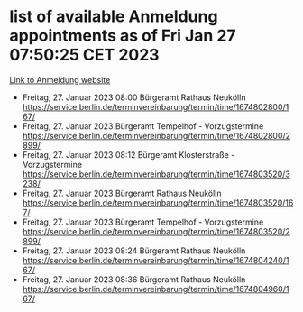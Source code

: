 # list of available Anmeldung appointments as of Fri Jan 27 07:50:25 CET 2023
[Link to Anmeldung website](https://service.berlin.de/terminvereinbarung/termin/tag.php?termin=0&anliegen[]=120686&dienstleisterlist=122210,122217,327316,122219,327312,122227,327314,122231,327346,122243,327348,122252,329742,122260,329745,122262,329748,122254,329751,122271,327278,122273,327274,122277,327276,330436,122280,327294,122282,327290,122284,327292,327539,122291,327270,122285,327266,122286,327264,122296,327268,150230,329760,122301,327282,122297,327286,122294,327284,122312,329763,122314,329775,122304,327330,122311,327334,122309,327332,122281,327352,122279,329772,122276,327324,122274,327326,122267,329766,122246,327318,122251,327320,122257,327322,122208,327298,122226,327300,121362,121364&herkunft=http%3A%2F%2Fservice.berlin.de%2Fdienstleistung%2F120686%2F)
- Freitag, 27. Januar 2023 08:00 Bürgeramt Rathaus Neukölln https://service.berlin.de/terminvereinbarung/termin/time/1674802800/167/
- Freitag, 27. Januar 2023  Bürgeramt Tempelhof - Vorzugstermine https://service.berlin.de/terminvereinbarung/termin/time/1674802800/2899/
- Freitag, 27. Januar 2023 08:12 Bürgeramt Klosterstraße - Vorzugstermine https://service.berlin.de/terminvereinbarung/termin/time/1674803520/3238/
- Freitag, 27. Januar 2023  Bürgeramt Rathaus Neukölln https://service.berlin.de/terminvereinbarung/termin/time/1674803520/167/
- Freitag, 27. Januar 2023  Bürgeramt Tempelhof - Vorzugstermine https://service.berlin.de/terminvereinbarung/termin/time/1674803520/2899/
- Freitag, 27. Januar 2023 08:24 Bürgeramt Rathaus Neukölln https://service.berlin.de/terminvereinbarung/termin/time/1674804240/167/
- Freitag, 27. Januar 2023 08:36 Bürgeramt Rathaus Neukölln https://service.berlin.de/terminvereinbarung/termin/time/1674804960/167/
